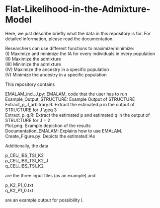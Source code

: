# Flat-Likelihood-in-the-Admixture-Model

Here, we just describe briefly what the data in this repository is for. For detailed information, please read the documentation.<br>

Researchers can use different functions to maximize/minimize: <br>
(I) Maximize and minimize the IA for every individuals in every population <br>
(II) Maximize the admixture<br>
(III) Minimize the admixture <br>
(IV) Maximize the ancestry in a specific population <br>
(V) Minimize the ancestry in a specific population <br>


This repository contains <br>

EMALAM_incl_J.py: EMALAM, code that the user has to run  <br>
Example_Output_STRUCTURE: Example Output of STRUCTURE <br>
Extract_p_J_arbitrary.R: Extract the estimated p in the output of STRUCTURE for J \geq 3 <br>
Extract_p_q.R: Extract the estimated p and estimated q in the output of STRUCTURE for J = 2 <br>
Plot.png. Example depiction of the results <br>
Documentation_EMALAM: Explains how to use EMALAM. <br>
Create_Figure.py: Depicts the estimated IAs <br>

Additionally, the data 

p_CEU_IBS_TSI_K2 <br>
p_CEU_IBS_TSI_K2_J <br>
q_CEU_IBS_TSI_K2 <br>

are the three input files (as an example) and

p_K2_P1_0.txt <br>
q_K2_P1_0.txt <br>

are an example output for possibility I.


